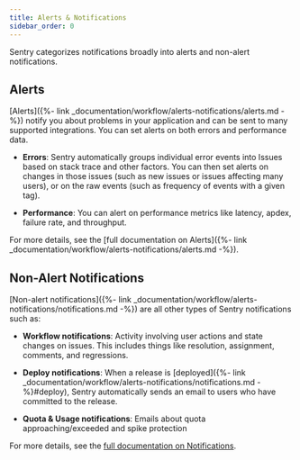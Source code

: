 ```yaml
---
title: Alerts & Notifications
sidebar_order: 0
---
```


Sentry categorizes notifications broadly into alerts and non-alert notifications. 

## Alerts

[Alerts]({%- link _documentation/workflow/alerts-notifications/alerts.md -%}) notify you about problems in your application and can be sent to many supported integrations. You can set alerts on both errors and performance data.

- **Errors**: Sentry automatically groups individual error events into Issues based on stack trace and other factors. You can then set alerts on changes in those issues (such as new issues or issues affecting many users), or on the raw events (such as frequency of events with a given tag).

- **Performance**: You can alert on performance metrics like latency, apdex, failure rate, and throughput.

For more details, see the [full documentation on Alerts]({%- link _documentation/workflow/alerts-notifications/alerts.md -%}).

## Non-Alert Notifications

[Non-alert notifications]({%- link _documentation/workflow/alerts-notifications/notifications.md -%}) are all other types of Sentry notifications such as:

- **Workflow notifications**: Activity involving user actions and state changes on issues. This includes things like resolution, assignment, comments, and regressions.

- **Deploy notifications**: When a release is [deployed]({%- link _documentation/workflow/alerts-notifications/notifications.md -%}#deploy), Sentry automatically sends an email to users who have committed to the release.

- **Quota & Usage notifications**: Emails about quota approaching/exceeded and spike protection

For more details, see the [full documentation on Notifications](/workflow/alerts-notifications/notifications/).
